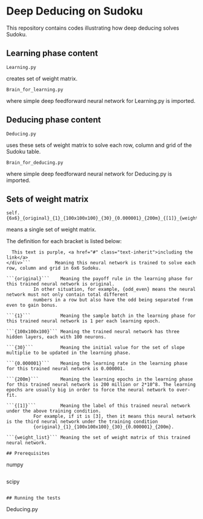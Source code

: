 # Deep Deducing on Sudoku

This repository contains codes illustrating how deep deducing solves Sudoku.

## Learning phase content

```
Learning.py            
```

creates set of weight matrix.

```
Brain_for_learning.py
```

where simple deep feedforward neural network for Learning.py is imported.

## Deducing phase content

```
Deducing.py              
```

uses these sets of weight matrix to solve each row, column and grid of the Sudoku table.

```
Brain_for_deducing.py   
```

where simple deep feedforward neural network for Deducing.py is imported.

## Sets of weight matrix

```
self.{6x6}_{original}_{1}_{100x100x100}_{30}_{0.000001}_{200m}_{[1]}_{weight_list}
```

means a single set of weight matrix.


The definition for each bracket is listed below:

```<div class="text-purple">
  This text is purple, <a href="#" class="text-inherit">including the link</a>
</div>```         Meaning this neural network is trained to solve each row, column and grid in 6x6 Sudoku.
          
```{original}```    Meaning the payoff rule in the learning phase for this trained neural network is original.
          In other situation, for example, {odd_even} means the neural network must not only contain total different 
          numbers in a row but also have the odd being separated from even to gain bonus.
          
```{1}```           Meaning the sample batch in the learning phase for this trained neural network is 1 per each learning epoch.
          
```{100x100x100}``` Meaning the trained neural network has three hidden layers, each with 100 neurons.
          
```{30}```          Meaning the initial value for the set of slope multiplie to be updated in the learning phase.
          
```{0.000001}```    Meaning the learning rate in the learning phase for this trained neural network is 0.000001.

```{200m}```        Meaning the learning epochs in the learning phase for this trained neural network is 200 million or 2*10^8. The learning epochs are usually big in order to force the neural network to over-fit.

```{[1]}```         Meaning the label of this trained neural network under the above training condition.
          For example, if it is [3], then it means this neural network is the third neural network under the training condition 
          {original}_{1}_{100x100x100}_{30}_{0.000001}_{200m}.
          
```{weight_list}``` Meaning the set of weight matrix of this trained neural network.

## Prerequisites

```
numpy
```

```
scipy
```

## Running the tests

```
Deducing.py  
```


